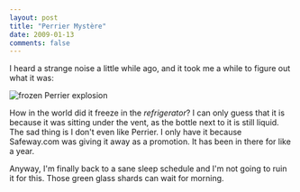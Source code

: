 ```yaml
---
layout: post
title: "Perrier Mystère"
date: 2009-01-13
comments: false
---
```

I heard a strange noise a little while ago, and it took me a while to figure out
what it was:


![frozen Perrier explosion](/blog/uploads/perrier.jpg)


How in the world did it freeze in the _refrigerator_? I can only guess that
it is because it was sitting under the vent, as the bottle next to it is still
liquid. The sad thing is I don't even like Perrier. I only have it because
Safeway.com was giving it away as a promotion. It has been in there for like a
year.




Anyway, I'm finally back to a sane sleep schedule and I'm not going to ruin it
for this. Those green glass shards can wait for morning.
